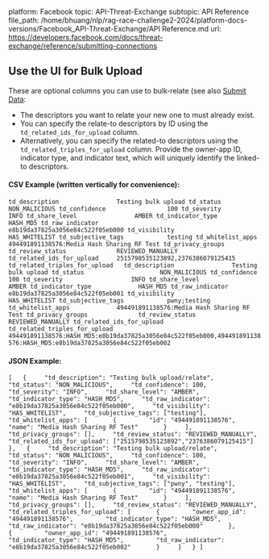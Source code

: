platform: Facebook
topic: API-Threat-Exchange
subtopic: API Reference
file_path: /home/bhuang/nlp/rag-race-challenge2-2024/platform-docs-versions/Facebook_API-Threat-Exchange/API Reference.md
url: https://developers.facebook.com/docs/threat-exchange/reference/submitting-connections


## Use the UI for Bulk Upload

These are optional columns you can use to bulk-relate (see also [Submit Data](https://developers.facebook.com/docs/threat-exchange/reference/submitting):

* The descriptors you want to relate your new one to must already exist.
* You can specify the relate-to descriptors by ID using the `td_related_ids_for_upload` column.
* Alternatively, you can specify the related-to descriptors using the `td_related_triples_for_upload` column. Provide the owner-app ID, indicator type, and indicator text, which will uniquely identify the linked-to descriptors.

#### CSV Example (written vertically for convenience):

`td_description                Testing bulk upload td_status                     NON_MALICIOUS td_confidence                 100 td_severity                   INFO td_share_level                AMBER td_indicator_type             HASH_MD5 td_raw_indicator              e8b19da37825a3056e84c522f05eb000 td_visibility                 HAS_WHITELIST td_subjective_tags            testing td_whitelist_apps             494491891138576:Media Hash Sharing RF Test td_privacy_groups              td_review_status              REVIEWED_MANUALLY td_related_ids_for_upload     2515798535123892,2376386079125415 td_related_triples_for_upload   td_description                Testing bulk upload td_status                     NON_MALICIOUS td_confidence                 100 td_severity                   INFO td_share_level                AMBER td_indicator_type             HASH_MD5 td_raw_indicator              e8b19da37825a3056e84c522f05eb001 td_visibility                 HAS_WHITELIST td_subjective_tags            pwny;testing td_whitelist_apps             494491891138576:Media Hash Sharing RF Test td_privacy_groups              td_review_status              REVIEWED_MANUALLY td_related_ids_for_upload      td_related_triples_for_upload 494491891138576:HASH_MD5:e8b19da37825a3056e84c522f05eb000,494491891138576:HASH_MD5:e8b19da37825a3056e84c522f05eb002`

#### JSON Example:

`[   {     "td_description": "Testing bulk upload/relate",     "td_status": "NON_MALICIOUS",     "td_confidence": 100,     "td_severity": "INFO",     "td_share_level": "AMBER",     "td_indicator_type": "HASH_MD5",     "td_raw_indicator": "e8b19da37825a3056e84c522f05eb000",     "td_visibility": "HAS_WHITELIST",     "td_subjective_tags": ["testing"],     "td_whitelist_apps": [       {         "id": "494491891138576",         "name": "Media Hash Sharing RF Test"       }     ],     "td_privacy_groups": [],     "td_review_status": "REVIEWED_MANUALLY",     "td_related_ids_for_upload": ["2515798535123892","2376386079125415"]   },   {     "td_description": "Testing bulk upload/relate",     "td_status": "NON_MALICIOUS",     "td_confidence": 100,     "td_severity": "INFO",     "td_share_level": "AMBER",     "td_indicator_type": "HASH_MD5",     "td_raw_indicator": "e8b19da37825a3056e84c522f05eb001",     "td_visibility": "HAS_WHITELIST",     "td_subjective_tags": ["pwny", "testing"],     "td_whitelist_apps": [       {         "id": "494491891138576",         "name": "Media Hash Sharing RF Test"       }     ],     "td_privacy_groups": [],     "td_review_status": "REVIEWED_MANUALLY",     "td_related_triples_for_upload": [       {         "owner_app_id": "494491891138576",         "td_indicator_type": "HASH_MD5",         "td_raw_indicator": "e8b19da37825a3056e84c522f05eb000"       },       {         "owner_app_id": "494491891138576",         "td_indicator_type": "HASH_MD5",         "td_raw_indicator": "e8b19da37825a3056e84c522f05eb002"       }     ]   } ]`